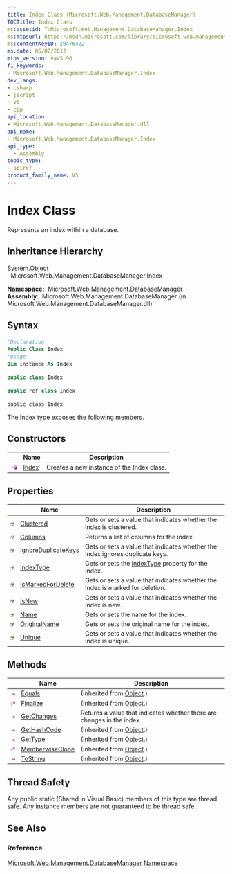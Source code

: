 ```yaml
---
title: Index Class (Microsoft.Web.Management.DatabaseManager)
TOCTitle: Index Class
ms:assetid: T:Microsoft.Web.Management.DatabaseManager.Index
ms:mtpsurl: https://msdn.microsoft.com/library/microsoft.web.management.databasemanager.index(v=VS.90)
ms:contentKeyID: 20476422
ms.date: 05/02/2012
mtps_version: v=VS.90
f1_keywords:
- Microsoft.Web.Management.DatabaseManager.Index
dev_langs:
- csharp
- jscript
- vb
- cpp
api_location:
- Microsoft.Web.Management.DatabaseManager.dll
api_name:
- Microsoft.Web.Management.DatabaseManager.Index
api_type:
  - Assembly
topic_type:
- apiref
product_family_name: VS
---
```


# Index Class

Represents an index within a database.

## Inheritance Hierarchy

[System.Object](https://msdn.microsoft.com/library/e5kfa45b)  
  Microsoft.Web.Management.DatabaseManager.Index  

**Namespace:**  [Microsoft.Web.Management.DatabaseManager](microsoft-web-management-databasemanager-namespace.md)  
**Assembly:**  Microsoft.Web.Management.DatabaseManager (in Microsoft.Web.Management.DatabaseManager.dll)

## Syntax

```vb
'Declaration
Public Class Index
'Usage
Dim instance As Index
```

```csharp
public class Index
```

```cpp
public ref class Index
```

```jscript
public class Index
```

The Index type exposes the following members.

## Constructors

||Name|Description|
|--- |--- |--- |
|![Public method](images/Dd566041.pubmethod(en-us,VS.90).gif "Public method")|[Index](index-constructor-microsoft-web-management-databasemanager.md)|Creates a new instance of the Index class.|


## Properties

||Name|Description|
|--- |--- |--- |
|![Public property](images/Dd565931.pubproperty(en-us,VS.90).gif "Public property")|[Clustered](index-clustered-property-microsoft-web-management-databasemanager.md)|Gets or sets a value that indicates whether the index is clustered.|
|![Public property](images/Dd565931.pubproperty(en-us,VS.90).gif "Public property")|[Columns](index-columns-property-microsoft-web-management-databasemanager.md)|Returns a list of columns for the index.|
|![Public property](images/Dd565931.pubproperty(en-us,VS.90).gif "Public property")|[IgnoreDuplicateKeys](index-ignoreduplicatekeys-property-microsoft-web-management-databasemanager.md)|Gets or sets a value that indicates whether the index ignores duplicate keys.|
|![Public property](images/Dd565931.pubproperty(en-us,VS.90).gif "Public property")|[IndexType](index-indextype-property-microsoft-web-management-databasemanager.md)|Gets or sets the [IndexType](indextype-enumeration-microsoft-web-management-databasemanager.md) property for the index.|
|![Public property](images/Dd565931.pubproperty(en-us,VS.90).gif "Public property")|[IsMarkedForDelete](index-ismarkedfordelete-property-microsoft-web-management-databasemanager.md)|Gets or sets a value that indicates whether the index is marked for deletion.|
|![Public property](images/Dd565931.pubproperty(en-us,VS.90).gif "Public property")|[IsNew](index-isnew-property-microsoft-web-management-databasemanager.md)|Gets or sets a value that indicates whether the index is new.|
|![Public property](images/Dd565931.pubproperty(en-us,VS.90).gif "Public property")|[Name](index-name-property-microsoft-web-management-databasemanager.md)|Gets or sets the name for the index.|
|![Public property](images/Dd565931.pubproperty(en-us,VS.90).gif "Public property")|[OriginalName](index-originalname-property-microsoft-web-management-databasemanager.md)|Gets or sets the original name for the index.|
|![Public property](images/Dd565931.pubproperty(en-us,VS.90).gif "Public property")|[Unique](index-unique-property-microsoft-web-management-databasemanager.md)|Gets or sets a value that indicates whether the index is unique.|

## Methods

||Name|Description|
|--- |--- |--- |
|![Public method](images/Dd566041.pubmethod(en-us,VS.90).gif "Public method")|[Equals](https://msdn.microsoft.com/library/bsc2ak47)|(Inherited from [Object](https://msdn.microsoft.com/library/e5kfa45b).)|
|![Protected method](images/Dd566041.protmethod(en-us,VS.90).gif "Protected method")|[Finalize](https://msdn.microsoft.com/library/4k87zsw7)|(Inherited from [Object](https://msdn.microsoft.com/library/e5kfa45b).)|
|![Public method](images/Dd566041.pubmethod(en-us,VS.90).gif "Public method")|[GetChanges](index-getchanges-method-microsoft-web-management-databasemanager.md)|Returns a value that indicates whether there are changes in the index.|
|![Public method](images/Dd566041.pubmethod(en-us,VS.90).gif "Public method")|[GetHashCode](https://msdn.microsoft.com/library/zdee4b3y)|(Inherited from [Object](https://msdn.microsoft.com/library/e5kfa45b).)|
|![Public method](images/Dd566041.pubmethod(en-us,VS.90).gif "Public method")|[GetType](https://msdn.microsoft.com/library/dfwy45w9)|(Inherited from [Object](https://msdn.microsoft.com/library/e5kfa45b).)|
|![Protected method](images/Dd566041.protmethod(en-us,VS.90).gif "Protected method")|[MemberwiseClone](https://msdn.microsoft.com/library/57ctke0a)|(Inherited from [Object](https://msdn.microsoft.com/library/e5kfa45b).)|
|![Public method](images/Dd566041.pubmethod(en-us,VS.90).gif "Public method")|[ToString](https://msdn.microsoft.com/library/7bxwbwt2)|(Inherited from [Object](https://msdn.microsoft.com/library/e5kfa45b).)|

## Thread Safety

Any public static (Shared in Visual Basic) members of this type are thread safe. Any instance members are not guaranteed to be thread safe.

## See Also

### Reference

[Microsoft.Web.Management.DatabaseManager Namespace](microsoft-web-management-databasemanager-namespace.md)

